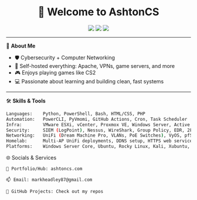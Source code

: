 <h1 align="center">👋 Welcome to AshtonCS</h1>

<p align="center">
  <img src="https://img.shields.io/badge/-Cybersecurity-red?style=flat-square" />
  <img src="https://img.shields.io/badge/-Networking-red?style=flat-square" />
  <img src="https://img.shields.io/badge/-Linux-red?style=flat-square" />
</p>

---

🧠 **About Me**
- 🛡️ Cybersecurity + Computer Networking
- 🔧 Self-hosted everything: Apache, VPNs, game servers, and more
- 🎮 Enjoys playing games like CS2
- 💻 Passionate about learning and building clean, fast systems

---

🛠️ **Skills & Tools**

```bash
Languages:    Python, PowerShell, Bash, HTML/CSS, PHP
Automation:   PowerCLI, PyVmomi, GitHub Actions, Cron, Task Scheduler
Infra:        VMware ESXi, vCenter, Proxmox VE, Windows Server, Active Directory
Security:     SIEM (LogPoint), Nessus, WireShark, Group Policy, EDR, 2FA, AppLocker
Networking:   UniFi (Dream Machine Pro, VLANs, PoE Switches), VyOS, pfSense, DNS, NAT, DHCP
Homelab:      Multi-AP UniFi deployments, DDNS setup, HTTPS web services, port forwarding
Platforms:    Windows Server Core, Ubuntu, Rocky Linux, Kali, Xubuntu, Arch Linux
```

🌐 Socials & Services

    🧠 Portfolio/Hub: ashtoncs.com

    📫 Email: markheadley87@gmail.com

    📁 GitHub Projects: Check out my repos
